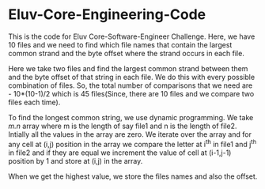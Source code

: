 # Eluv-Core-Engineering-Code

This is the code for Eluv Core-Software-Engineer Challenge. Here, we have 10 files and we need to find which file names that contain the largest common strand and the byte offset where the strand occurs in each file. 

Here we take two files and find the largest common strand between them and the byte offset of that string in each file. We do this with every possible combination of files. So, the total number of comparisons that we need are - 10*(10-1)/2 which is 45 files(Since, there are 10 files and we compare two files each time).

To find the longest common string, we use dynamic programming. We take *m.n* array where m is the length of say file1 and n is the length of file2. Intially all the values in the array are zero. We iterate over the array and for any cell at (i,j) position in the array we compare the letter at i<sup>th</sup> in file1 and j<sup>th</sup> in file2 and if they are equal we increment the value of cell at (i-1,j-1) position by 1 and store at (i,j) in the array.

When we get the highest value, we store the files names and also the offset.
